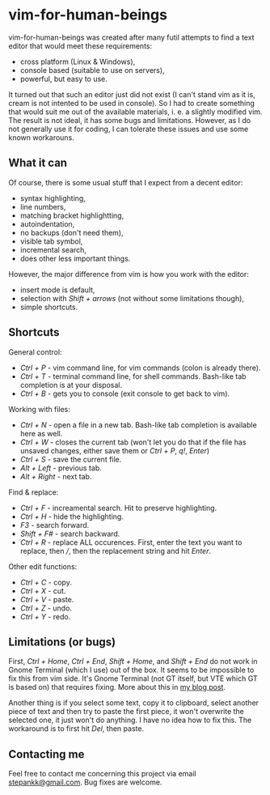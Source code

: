 # vim-for-human-beings

vim-for-human-beings was created after many futil attempts to find a text editor that would meet these requirements:

* cross platform (Linux & Windows),
* console based (suitable to use on servers),
* powerful, but easy to use.

It turned out that such an editor just did not exist (I can't stand vim as it is, cream is not intented to be used in console). So I had to create something that would suit me out of the available materials, i. e. a slightly modified vim. The result is not ideal, it has some bugs and limitations. However, as I do not generally use it for coding, I can tolerate these issues and use some known workarouns.


## What it can

Of course, there is some usual stuff that I expect from a decent editor:
* syntax highlighting,
* line numbers,
* matching bracket highlightting,
* autoindentation,
* no backups (don't need them),
* visible tab symbol,
* incremental search,
* does other less important things.

However, the major difference from vim is how you work with the editor:
* insert mode is default,
* selection with _Shift + arrows_ (not without some limitations though),
* simple shortcuts.


## Shortcuts

General control:

* _Ctrl + P_ - vim command line, for vim commands (colon is already there).
* _Ctrl + T_ - terminal command line, for shell commands. Bash-like tab completion is at your disposal.
* _Ctrl + B_ - gets you to console (exit console to get back to vim).

Working with files:

* _Ctrl + N_ - open a file in a new tab. Bash-like tab completion is available here as well.
* _Ctrl + W_ - closes the current tab (won't let you do that if the file has unsaved changes, either save them or _Ctrl + P_, _q!_, _Enter_)
* _Ctrl + S_ - save the current file.
* _Alt + Left_ - previous tab.
* _Alt + Right_ - next tab.

Find & replace:

* _Ctrl + F_ - increamental search. Hit _<Enter>_ to preserve highlighting.
* _Ctrl + H_ - hide the highlighting.
* _F3_ - search forward.
* _Shift + F#_ - search backward.
* _Ctrl + R_ - replace ALL occurences. First, enter the text you want to replace, then _/_, then the replacement string and hit _Enter_.

Other edit functions:

* _Ctrl + C_ - copy.
* _Ctrl + X_ - cut.
* _Ctrl + V_ - paste.
* _Ctrl + Z_ - undo.
* _Ctrl + Y_ - redo.


## Limitations (or bugs)

First, _Ctrl + Home_, _Ctrl + End_, _Shift + Home_, and _Shift + End_ do not work in Gnome Terminal (which I use) out of the box. It seems to be impossible to fix this from vim side. It's Gnome Terminal (not GT itself, but VTE which GT is based on) that requires fixing. More about this in [my blog post](http://stepankk-dev.blogspot.ru/2014/02/fixing-ctrl-home-ctrl-end-shift-home.html).

Another thing is if you select some text, copy it to clipboard, select another piece of text and then try to paste the first piece, it won't overwrite the selected one, it just won't do anything. I have no idea how to fix this. The workaround is to first hit _Del_, then paste.

## Contacting me

Feel free to contact me concerning this project via email stepankk@gmail.com. Bug fixes are welcome.

